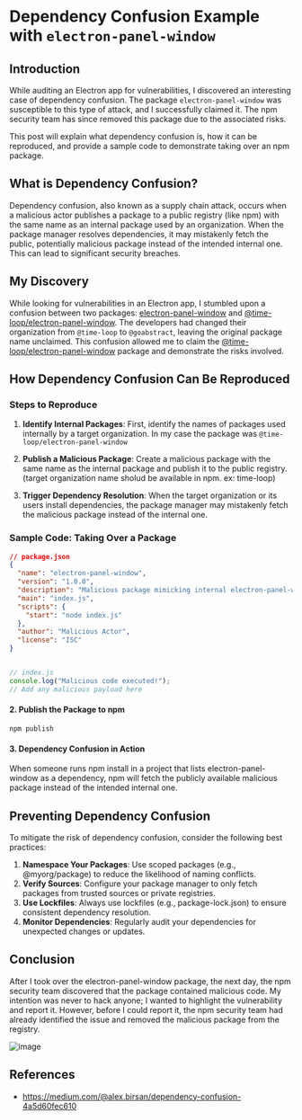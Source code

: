 # Dependency Confusion Example with `electron-panel-window`

## Introduction

While auditing an Electron app for vulnerabilities, I discovered an interesting case of dependency confusion. The package `electron-panel-window` was susceptible to this type of attack, and I successfully claimed it. The npm security team has since removed this package due to the associated risks.

This post will explain what dependency confusion is, how it can be reproduced, and provide a sample code to demonstrate taking over an npm package.

## What is Dependency Confusion?

Dependency confusion, also known as a supply chain attack, occurs when a malicious actor publishes a package to a public registry (like npm) with the same name as an internal package used by an organization. When the package manager resolves dependencies, it may mistakenly fetch the public, potentially malicious package instead of the intended internal one. This can lead to significant security breaches.

## My Discovery

While looking for vulnerabilities in an Electron app, I stumbled upon a confusion between two packages: [electron-panel-window](https://www.npmjs.com/package/electron-panel-window) and [@time-loop/electron-panel-window](https://www.npmjs.com/package/@time-loop/electron-panel-window). The developers had changed their organization from `@time-loop` to `@goabstract`, leaving the original package name unclaimed. This confusion allowed me to claim the [@time-loop/electron-panel-window](https://www.npmjs.com/package/@time-loop/electron-panel-window) package and demonstrate the risks involved.

## How Dependency Confusion Can Be Reproduced

### Steps to Reproduce

1. **Identify Internal Packages**: First, identify the names of packages used internally by a target organization. In my case the package was `@time-loop/electron-panel-window`

2. **Publish a Malicious Package**: Create a malicious package with the same name as the internal package and publish it to the public registry. (target organization name sholud be available in npm. ex: time-loop)

3. **Trigger Dependency Resolution**: When the target organization or its users install dependencies, the package manager may mistakenly fetch the malicious package instead of the internal one.

### Sample Code: Taking Over a Package


```json
// package.json
{
  "name": "electron-panel-window",
  "version": "1.0.0",
  "description": "Malicious package mimicking internal electron-panel-window",
  "main": "index.js",
  "scripts": {
    "start": "node index.js"
  },
  "author": "Malicious Actor",
  "license": "ISC"
}
```
```js

// index.js
console.log("Malicious code executed!");
// Add any malicious payload here   
```

#### 2. Publish the Package to npm

```
npm publish
```

#### 3. Dependency Confusion in Action
When someone runs npm install in a project that lists electron-panel-window as a dependency, npm will fetch the publicly available malicious package instead of the intended internal one.

## Preventing Dependency Confusion
To mitigate the risk of dependency confusion, consider the following best practices:

1) **Namespace Your Packages**: Use scoped packages (e.g., @myorg/package) to reduce the likelihood of naming conflicts.
2) **Verify Sources**: Configure your package manager to only fetch packages from trusted sources or private registries.
3) **Use Lockfiles**: Always use lockfiles (e.g., package-lock.json) to ensure consistent dependency resolution.
4) **Monitor Dependencies**: Regularly audit your dependencies for unexpected changes or updates.
   
## Conclusion
After I took over the electron-panel-window package, the next day, the npm security team discovered that the package contained malicious code. My intention was never to hack anyone; I wanted to highlight the vulnerability and report it. However, before I could report it, the npm security team had already identified the issue and removed the malicious package from the registry.

![image](https://github.com/rakesh0x7/electron-panel-window/assets/60481830/351758d3-032f-4ac6-a3a1-cdd2983d883f)

## References
- https://medium.com/@alex.birsan/dependency-confusion-4a5d60fec610
